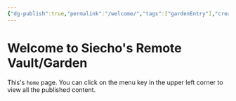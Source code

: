 ```yaml
---
{"dg-publish":true,"permalink":"/welcome/","tags":["gardenEntry"],"created":"2025-05-08T13:56:22.821+08:00"}
---
```


# Welcome to Siecho's Remote Vault/Garden
This's `home` page. You can click on the menu key in the upper left corner to view all the published content.